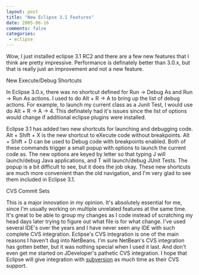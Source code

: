 ```yaml
---
layout: post
title: "New Eclipse 3.1 Features"
date: 2005-06-16
comments: false
categories:
 - eclipse
---
```


Wow, I just installed eclipse 3.1 RC2 and there are a few new features that I think are pretty impressive. Performance is definately better than 3.0.x, but that is really just an improvement and not a new feature.

   
   
New Execute/Debug Shortcuts
   
In Eclipse 3.0.x, there was no shortcut defined for Run -> Debug As and Run -> Run As actions. I used to do Alt + R -> A to bring up the list of debug actions. For example, to launch my current class as a Junit Test, I would use do Alt + R -> A -> 4. This definately had it's issues since the list of options would change if additional eclipse plugins were installed.

   
Eclipse 3.1 has added two new shortcuts for launching and debugging code. Alt + Shift + X is the new shortcut to eXecute code without breakpoints. Alt + Shift + D can be used to Debug code with breakpoints enabled. Both of these commands trigger a small popup with options to launch the current code as. The new options are keyed by letter so that typing J will launch/debug Java applications, and T will launch/debug JUnit Tests. The popup is a bit difficult to see, but it does the job okay. These new shortcuts are much more convenient than the old navigation, and I'm very glad to see them included in Eclipse 3.1.

   
   
CVS Commit Sets
   
This is a major innovation in my opinion. It's absolutely essential for me, since I'm usually working on multiple unrelated features at the same time. It's great to be able to group my changes as I code instead of scratching my head days later trying to figure out what file is for what change. I've used several IDE's over the years and I have never seen any IDE with such complete CVS integration. Eclipse's CVS integration is one of the main reasons I haven't dug into NetBeans. I'm sure NetBean's CVS integration has gotten better, but it was nothing special when I used it last. And don't even get me started on JDeveloper's pathetic CVS integration. I hope that Eclipse will give integration with [subversion](http://subversion.tigris.org) as much time as their CVS support.

